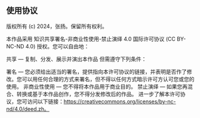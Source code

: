 ## 使用协议
版权所有 (c) 2024，张扬。保留所有权利。

本作品采用 知识共享署名-非商业性使用-禁止演绎 4.0 国际许可协议 (CC BY-NC-ND 4.0) 授权。您可以自由地：

共享 — 复制、分发、展示并演出本作品
但需遵守下列条件：

署名 — 您必须给出适当的署名，提供指向本许可协议的链接，并表明是否作了修改。您可以用任何合理的方式来署名，但不得以任何方式暗示许可方认可您或您的使用。
非商业性使用 — 您不得将本作品用于商业目的。
禁止演绎 — 如果您再混合、转换或基于本作品创作，您不得分发修改后的作品。
进一步了解本许可协议，您可访问以下链接：https://creativecommons.org/licenses/by-nc-nd/4.0/deed.zh。